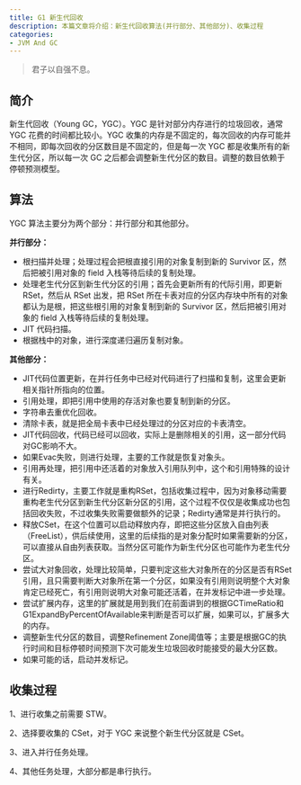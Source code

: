 ```yaml
---
title: G1 新生代回收
description: 本篇文章将介绍：新生代回收算法(并行部分、其他部分)、收集过程
categories:
- JVM And GC
---
```


> 君子以自强不息。

## 简介

新生代回收（Young GC，YGC）。YGC 是针对部分内存进行的垃圾回收，通常 YGC 花费的时间都比较小。YGC 收集的内存是不固定的，每次回收的内存可能并不相同，即每次回收的分区数目是不固定的，但是每一次 YGC 都是收集所有的新生代分区，所以每一次 GC 之后都会调整新生代分区的数目。调整的数目依赖于停顿预测模型。

## 算法

YGC 算法主要分为两个部分：并行部分和其他部分。

**并行部分：**
- 根扫描并处理；处理过程会把根直接引用的对象复制到新的 Survivor 区，然后把被引用对象的 field 入栈等待后续的复制处理。
- 处理老生代分区到新生代分区的引用；首先会更新所有的代际引用，即更新 RSet，然后从 RSet 出发，把 RSet 所在卡表对应的分区内存块中所有的对象都认为是根，把这些根引用的对象复制到新的 Survivor 区，然后把被引用对象的 field 入栈等待后续的复制处理。
- JIT 代码扫描。
- 根据栈中的对象，进行深度递归遍历复制对象。

**其他部分：**
- JIT代码位置更新，在并行任务中已经对代码进行了扫描和复制，这里会更新相关指针所指向的位置。
- 引用处理，即把引用中使用的存活对象也要复制到新的分区。
- 字符串去重优化回收。
- 清除卡表，就是把全局卡表中已经处理过的分区对应的卡表清空。
- JIT代码回收，代码已经可以回收，实际上是删除相关的引用，这一部分代码对GC影响不大。
- 如果Evac失败，则进行处理，主要的工作就是恢复对象头。
- 引用再处理，把引用中还活着的对象放入引用队列中，这个和引用特殊的设计有关。
- 进行Redirty，主要工作就是重构RSet，包括收集过程中，因为对象移动需要重构老生代分区到新生代分区新分区的引用，这个过程不仅仅是收集成功也包括回收失败，不过收集失败需要做额外的记录；Redirty通常是并行执行的。
- 释放CSet，在这个位置可以启动释放内存，即把这些分区放入自由列表（FreeList），供后续使用，这里的后续指的是对象分配时如果需要新的分区，可以直接从自由列表获取。当然分区可能作为新生代分区也可能作为老生代分区。
- 尝试大对象回收，处理比较简单，只要判定这些大对象所在的分区是否有RSet引用，且只需要判断大对象所在第一个分区，如果没有引用则说明整个大对象肯定已经死亡，有引用则说明大对象可能还活着，在并发标记中进一步处理。
- 尝试扩展内存，这里的扩展就是用到我们在前面讲到的根据GCTimeRatio和G1ExpandByPercentOfAvailable来判断是否可以扩展，如果可以，扩展多大的内存。
- 调整新生代分区的数目，调整Refinement Zone阈值等；主要是根据GC的执行时间和目标停顿时间预测下次可能发生垃圾回收时能接受的最大分区数。
- 如果可能的话，启动并发标记。


## 收集过程

1、进行收集之前需要 STW。

2、选择要收集的 CSet，对于 YGC 来说整个新生代分区就是 CSet。

3、进入并行任务处理。

4、其他任务处理，大部分都是串行执行。